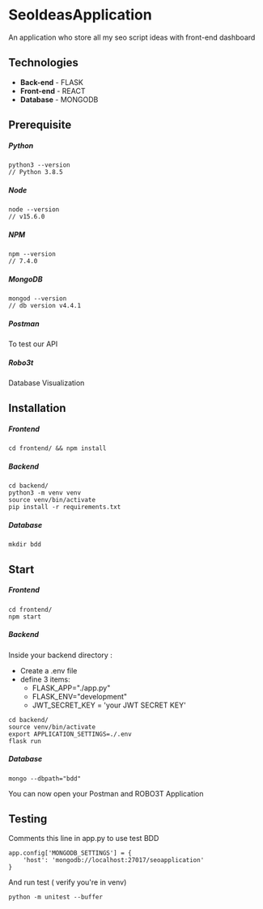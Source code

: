 # SeoIdeasApplication

An application who store all my seo script ideas with front-end dashboard

## Technologies

- __Back-end__ - FLASK
- __Front-end__ - REACT
- __Database__  - MONGODB

## Prerequisite

##### Python

```
python3 --version
// Python 3.8.5
```
##### Node
```
node --version
// v15.6.0
```
##### NPM
```
npm --version
// 7.4.0
```

##### MongoDB
```
mongod --version
// db version v4.4.1
```

##### Postman

To test our API

##### Robo3t

Database Visualization

## Installation

##### Frontend

```
cd frontend/ && npm install 
```

##### Backend

```
cd backend/ 
python3 -m venv venv
source venv/bin/activate
pip install -r requirements.txt
```

##### Database

```
mkdir bdd
```

## Start

##### Frontend

```
cd frontend/
npm start
```

##### Backend

Inside your backend directory :
- Create a .env file
- define 3 items:
    - FLASK_APP="./app.py"
    - FLASK_ENV="development"
    - JWT_SECRET_KEY = 'your JWT SECRET KEY'


```
cd backend/ 
source venv/bin/activate
export APPLICATION_SETTINGS=./.env
flask run
```

##### Database

```
mongo --dbpath="bdd"
```

You can now open your Postman and ROBO3T Application

## Testing

Comments this line in app.py to use test BDD

```
app.config['MONGODB_SETTINGS'] = {
    'host': 'mongodb://localhost:27017/seoapplication'
}
```

And run test ( verify you're in venv)

```
python -m unitest --buffer
```
